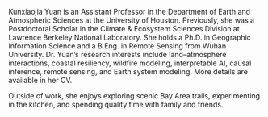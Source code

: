 Kunxiaojia Yuan is an Assistant Professor in the Department of Earth and Atmospheric Sciences at the University of Houston. Previously, she was a Postdoctoral Scholar in the Climate & Ecosystem Sciences Division at Lawrence Berkeley National Laboratory. She holds a Ph.D. in Geographic Information Science and a B.Eng. in Remote Sensing from Wuhan University. Dr. Yuan’s research interests include land–atmosphere interactions, coastal resiliency, wildfire modeling, interpretable AI, causal inference, remote sensing, and Earth system modeling. More details are available in her CV.

Outside of work, she enjoys exploring scenic Bay Area trails, experimenting in the kitchen, and spending quality time with family and friends.